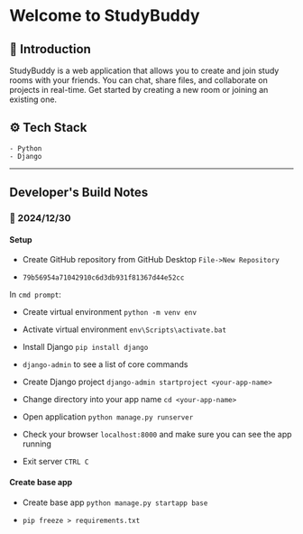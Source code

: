 # Welcome to StudyBuddy

## 🤖 Introduction

StudyBuddy is a web application that allows you to create and join study rooms with your friends. You can chat, share files, and collaborate on projects in real-time. Get started by creating a new room or joining an existing one.

## ⚙️ Tech Stack

    - Python
    - Django

---

## Developer's Build Notes

### 🔋 2024/12/30

#### Setup

- Create GitHub repository from GitHub Desktop `File->New Repository`

- `79b56954a71042910c6d3db931f81367d44e52cc`

In `cmd prompt`:

- Create virtual environment `python -m venv env`

- Activate virtual environment `env\Scripts\activate.bat`

- Install Django `pip install django`

- `django-admin` to see a list of core commands

- Create Django project `django-admin startproject <your-app-name>`

- Change directory into your app name `cd <your-app-name>`

- Open application `python manage.py runserver`

- Check your browser `localhost:8000` and make sure you can see the app running

- Exit server `CTRL C`

#### Create base app

- Create base app `python manage.py startapp base`

- `pip freeze > requirements.txt`
